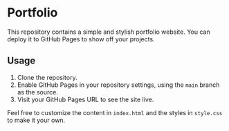 # Portfolio

This repository contains a simple and stylish portfolio website. You can deploy it to GitHub Pages to show off your projects.

## Usage

1. Clone the repository.
2. Enable GitHub Pages in your repository settings, using the `main` branch as the source.
3. Visit your GitHub Pages URL to see the site live.

Feel free to customize the content in `index.html` and the styles in `style.css` to make it your own.
